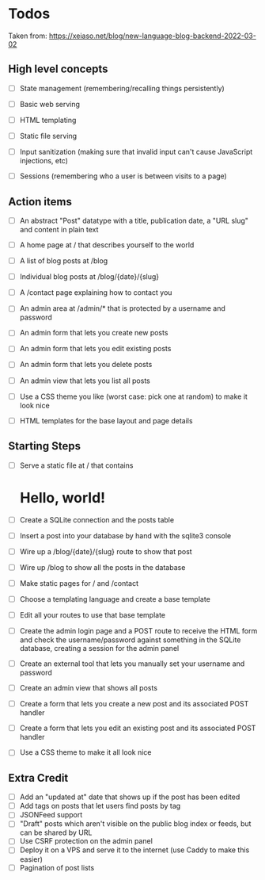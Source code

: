 # Todos

Taken from: https://xeiaso.net/blog/new-language-blog-backend-2022-03-02

## High level concepts
- [ ] State management (remembering/recalling things persistently)
- [ ] Basic web serving
- [ ] HTML templating
- [ ] Static file serving
- [ ] Input sanitization (making sure that invalid input can't cause JavaScript injections, etc)
- [ ] Sessions (remembering who a user is between visits to a page)


## Action items
- [ ] An abstract "Post" datatype with a title, publication date, a "URL slug" and content in plain text
- [ ] A home page at / that describes yourself to the world
- [ ] A list of blog posts at /blog
- [ ] Individual blog posts at /blog/{date}/{slug}
- [ ] A /contact page explaining how to contact you
- [ ] An admin area at /admin/* that is protected by a username and password
- [ ] An admin form that lets you create new posts
- [ ] An admin form that lets you edit existing posts
- [ ] An admin form that lets you delete posts
- [ ] An admin view that lets you list all posts
- [ ] Use a CSS theme you like (worst case: pick one at random) to make it look nice
- [ ] HTML templates for the base layout and page details



## Starting Steps
- [ ] Serve a static file at / that contains <h1>Hello, world!</h1>
- [ ] Create a SQLite connection and the posts table
- [ ] Insert a post into your database by hand with the sqlite3 console
- [ ] Wire up a /blog/{date}/{slug} route to show that post
- [ ] Wire up /blog to show all the posts in the database
- [ ] Make static pages for / and /contact
- [ ] Choose a templating language and create a base template
- [ ] Edit all your routes to use that base template
- [ ] Create the admin login page and a POST route to receive the HTML form and check the username/password against something in the SQLite database, creating a session for the admin panel
- [ ] Create an external tool that lets you manually set your username and password
- [ ] Create an admin view that shows all posts
- [ ] Create a form that lets you create a new post and its associated POST handler
- [ ] Create a form that lets you edit an existing post and its associated POST handler
- [ ] Use a CSS theme to make it all look nice



## Extra Credit
- [ ] Add an "updated at" date that shows up if the post has been edited
- [ ] Add tags on posts that let users find posts by tag
- [ ] JSONFeed support
- [ ] "Draft" posts which aren't visible on the public blog index or feeds, but can be shared by URL
- [ ] Use CSRF protection on the admin panel
- [ ] Deploy it on a VPS and serve it to the internet (use Caddy to make this easier)
- [ ] Pagination of post lists

